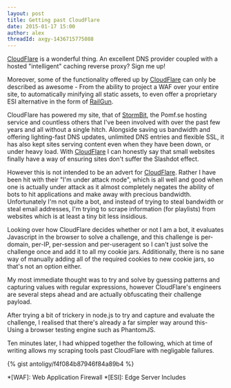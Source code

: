 ```yaml
---
layout: post
title: Getting past CloudFlare
date: 2015-01-17 15:00
author: alex
threadId: axgy-1436715775088
---
```


[CloudFlare] is a wonderful thing. An excellent DNS provider coupled with a hosted "intelligent" caching reverse proxy? Sign me up!

Moreover, some of the functionality offered up by [CloudFlare] can only be described as awesome - From the ability to project a WAF over your entire site, to automatically minifying all static assets, to even offer a proprietary ESI alternative in the form of [RailGun](https://www.CloudFlare.com/railgun).

CloudFlare has powered my site, that of [StormBit], the Pomf.se hosting service and countless others that I've been involved with over the past few years and all without a single hitch.  Alongside saving us bandwidth and offering lighting-fast DNS updates, unlimited DNS entries and flexible SSL, it has also kept sites serving content even when they have been down, or under heavy load.  With [CloudFlare] I can honestly say that small websites finally have a way of ensuring sites don't suffer the Slashdot effect.

However this is not intended to be an advert for [CloudFlare].  Rather I have been hit with their "I'm under attack mode", which is all well and good when one is actually under attack as it almost completely negates the ability of bots to hit applications and make away with precious bandwidth.  Unfortunately I'm not quite a bot, and instead of trying to steal bandwidth or steal email addresses, I'm trying to scrape information (for playlists) from websites which is at least a tiny bit less insidious.

Looking over how CloudFlare decides whether or not I am a bot, it evaluates Javascript in the browser to solve a challenge, and this challenge is per-domain, per-IP, per-session and per-useragent so I can't just solve the challenge once and add it to all my cookie jars.  Additionally, there is no sane way of manually adding all of the required cookies to new cookie jars, so that's not an option either.

My most immediate thought was to try and solve by guessing patterns and capturing values with regular expressions, however CloudFlare's engineers are several steps ahead and are actually obfuscating their challenge payload.

After trying a bit of trickery in node.js to try and capture and evaluate the challenge, I realised that there's already a far simpler way around this- Using a browser testing engine such as PhantomJS.

Ten minutes later, I had whipped together the following, which at time of writing allows my scraping tools past CloudFlare with negligable failures.

{% gist antoligy/f4f084b87946f84a89b4 %}


[CloudFlare]:   https://www.CloudFlare.com/         "CloudFlare"
[RailGun]:      https://www.CloudFlare.com/railgun  "CloudFlare RailGun"
[StormBit]:     https://www.stormbit.net/         "CloudFlare"

*[WAF]: Web Application Firewall
*[ESI]: Edge Server Includes